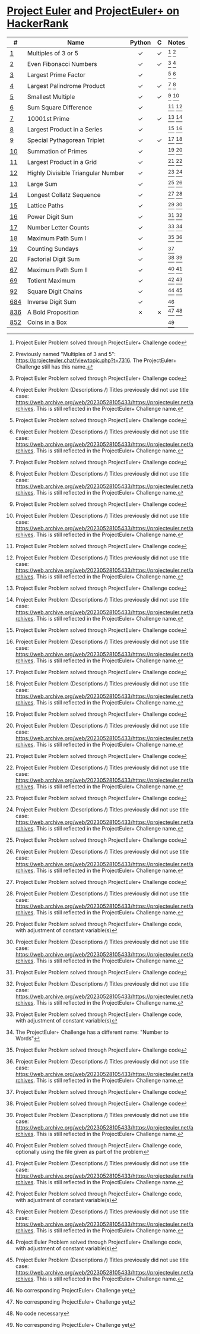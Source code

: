 [Project Euler](https://projecteuler.net) and
[ProjectEuler+ on HackerRank](https://www.hackerrank.com/contests/projecteuler)
===============================================================================

| #                                                        | Name                               | Python  |    C    | Notes     |
| -------------------------------------------------------- | ---------------------------------- | :-----: | :-----: | :-------- |
| [1](001%20-%20Multiples%20of%203%20or%205)               | Multiples of 3 or 5                | &check; | &check; | [^1] [^5] |
| [2](002%20-%20Even%20Fibonacci%20Numbers)                | Even Fibonacci Numbers             | &check; | &check; | [^1] [^6] |
| [3](003%20-%20Largest%20Prime%20Factor)                  | Largest Prime Factor               | &check; |         | [^1] [^6] |
| [4](004%20-%20Largest%20Palindrome%20Product)            | Largest Palindrome Product         | &check; | &check; | [^1] [^6] |
| [5](005%20-%20Smallest%20Multiple)                       | Smallest Multiple                  | &check; | &check; | [^1] [^6] |
| [6](006%20-%20Sum%20Square%20Difference)                 | Sum Square Difference              | &check; |         | [^1] [^6] |
| [7](007%20-%2010001st%20Prime)                           | 10001st Prime                      | &check; | &check; | [^1] [^6] |
| [8](008%20-%20Largest%20Product%20in%20a%20Series)       | Largest Product in a Series        | &check; |         | [^1] [^6] |
| [9](009%20-%20Special%20Pythagorean%20Triplet)           | Special Pythagorean Triplet        | &check; | &check; | [^1] [^6] |
| [10](010%20-%20Summation%20of%20Primes)                  | Summation of Primes                | &check; |         | [^1] [^6] |
| [11](011%20-%20Largest%20Product%20in%20a%20Grid)        | Largest Product in a Grid          | &check; |         | [^1] [^6] |
| [12](012%20-%20Highly%20Divisible%20Triangular%20Number) | Highly Divisible Triangular Number | &check; |         | [^1] [^6] |
| [13](013%20-%20Large%20Sum)                              | Large Sum                          | &check; |         | [^1] [^6] |
| [14](014%20-%20Longest%20Collatz%20Sequence)             | Longest Collatz Sequence           | &check; |         | [^1] [^6] |
| [15](015%20-%20Lattice%20Paths)                          | Lattice Paths                      | &check; |         | [^2] [^6] |
| [16](016%20-%20Power%20Digit%20Sum)                      | Power Digit Sum                    | &check; |         | [^1] [^6] |
| [17](017%20-%20Number%20Letter%20Counts)                 | Number Letter Counts               | &check; |         | [^2] [^7] |
| [18](018%20-%20Maximum%20Path%20Sum%20I)                 | Maximum Path Sum I                 | &check; |         | [^1] [^6] |
| [19](019%20-%20Counting%20Sundays)                       | Counting Sundays                   | &check; |         | [^1]      |
| [20](020%20-%20Factorial%20Digit%20Sum)                  | Factorial Digit Sum                | &check; |         | [^1] [^6] |
| [67](067%20-%20Maximum%20Path%20Sum%20II)                | Maximum Path Sum II                | &check; |         | [^3] [^6] |
| [69](069%20-%20Totient%20Maximum)                        | Totient Maximum                    | &check; |         | [^2] [^6] |
| [92](092%20-%20Square%20Digit%20Chains)                  | Square Digit Chains                | &check; |         | [^2] [^6] |
| [684](684%20-%20Inverse%20Digit%20Sum)                   | Inverse Digit Sum                  | &check; |         | [^4]      |
| [836](836%20-%20A%20Bold%20Proposition)                  | A Bold Proposition                 | &cross; | &cross; | [^4] [^8] |
| [852](852%20-%20Coins%20in%20a%20Box)                    | Coins in a Box                     |         |         | [^4]      |

[^1]: Project Euler Problem solved through ProjectEuler+ Challenge code
[^2]: Project Euler Problem solved through ProjectEuler+ Challenge code, with adjustment of constant variable(s)
[^3]: Project Euler Problem solved through ProjectEuler+ Challenge code, optionally using the file given as part of the problem
[^4]: No corresponding ProjectEuler+ Challenge yet
[^5]: Previously named "Multiples of 3 and 5": https://projecteuler.chat/viewtopic.php?t=7316.
      The ProjectEuler+ Challenge still has this name.
[^6]: Project Euler Problem (Descriptions /) Titles previously did not use title case:
      https://web.archive.org/web/20230528105433/https://projecteuler.net/archives.
      This is still reflected in the ProjectEuler+ Challenge name.
[^7]: The ProjectEuler+ Challenge has a different name: "Number to Words"
[^8]: No code necessary
